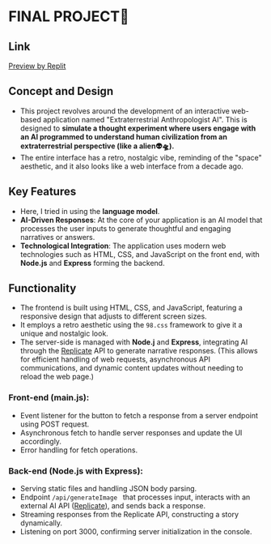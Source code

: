 # FINAL PROJECT🥵
## Link
[Preview by Replit](https://extraterrestrial-anthropologist-ai-cindyl.replit.app/)

## Concept and Design
- This project revolves around the development of an interactive web-based application named "Extraterrestrial Anthropologist AI". This is designed to **simulate a thought experiment where users engage with an AI programmed to understand human civilization from an extraterrestrial perspective (like a alien👽🛸).**
- The entire interface has a retro, nostalgic vibe, reminding of the "space" aesthetic, and it also looks like a web interface from a decade ago.
## Key Features
- Here, I tried in using the **language model**.
- **AI-Driven Responses**: At the core of your application is an AI model that processes the user inputs to generate thoughtful and engaging narratives or answers. 
- **Technological Integration**: The application uses modern web technologies such as HTML, CSS, and JavaScript on the front end, with **Node.js** and **Express** forming the backend. 
## Functionality
- The frontend is built using HTML, CSS, and JavaScript, featuring a responsive design that adjusts to different screen sizes. 
- It employs a retro aesthetic using the ``98.css`` framework to give it a unique and nostalgic look.
- The server-side is managed with **Node.j** and **Express**, integrating AI through the [Replicate](https://replicate.com/) API to generate narrative responses. (This allows for efficient handling of web requests, asynchronous API communications, and dynamic content updates without needing to reload the web page.)
### Front-end (main.js):
- Event listener for the button to fetch a response from a server endpoint using POST request.
- Asynchronous fetch to handle server responses and update the UI accordingly.
- Error handling for fetch operations.
### Back-end (Node.js with Express):
- Serving static files and handling JSON body parsing.
- Endpoint ```/api/generateImage ``` that processes input, interacts with an external AI API ([Replicate](https://replicate.com/)), and sends back a response.
- Streaming responses from the Replicate API, constructing a story dynamically.
- Listening on port 3000, confirming server initialization in the console.
